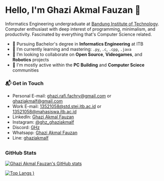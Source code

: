 # Hello, I'm Ghazi Akmal Fauzan 👋

Informatics Engineering undergraduate at [Bandung Institute of Technology](https://www.itb.ac.id/). Computer enthusiast with deep interest of programming, minimalism, and productivity. Fascinated by everything that's Computer Science related.

- 🔭 Pursuing Bachelor's degree in **Informatics Engineering** at ITB
- 🌱 I’m currently learning and mastering: `.py`, `.c`, `.cpp`, `.java`
- 👯 I’m looking to collaborate on **Open Source**, **Videogames**, and **Robotics** projects
- 💬 I'm mostly active within the **PC Building** and **Computer Sciece** communities

### 📬 Get in Touch

- Personal E-mail: [ghazi.rafi.fachry@gmail.com](https://mail.google.com/mail/?view=cm&fs=1&to=ghazi.rafi.fachry@gmail.com) or [ghaziakmalf@gmail.com](https://mail.google.com/mail/?view=cm&fs=1&to=ghaziakmalf@gmail.com)
- Work E-mail: [13521058@std.stei.itb.ac.id](https://mail.google.com/mail/?view=cm&fs=1&to=13521058@std.stei.itb.ac.id) or [13521058@mahasiswa.itb.ac.id](https://mail.google.com/mail/?view=cm&fs=1&to=13521058@mahasiswa.itb.ac.id)
- LinkedIn: [Ghazi Akmal Fauzan](https://www.linkedin.com/in/ghazi-akmal-fauzan/)
- Instagram: [@ghz_ghaziakmalf](https://www.instagram.com/ghz_ghaziakmalf/)
- Discord: [GHz](https://discordapp.com/users/316153147565539330/)
- Whatsapp: [Ghazi Akmal Fauzan](http://wa.me/+6282113119457)
- Line: [ghaziakmalf](https://line.me/ti/p/~ghaziakmalf)

## <h3 align="left">GitHub Stats</h3>

[![Ghazi Akmal Fauzan's GitHub stats](https://github-readme-stats.vercel.app/api?username=ghaziakmalf&count_private=true&include_all_commits=true&show_icons=true&theme=transparent)](https://github.com/anuraghazra/github-readme-stats)
  
[![Top Langs](https://github-readme-stats.vercel.app/api/top-langs/?username=ghaziakmalf&langs_count=3&theme=transparent&count_private=true&include_all_commits=true)
)](https://github.com/anuraghazra/github-readme-stats)
